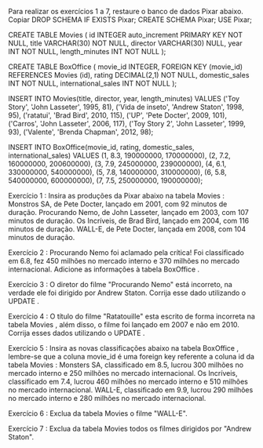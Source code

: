 Para realizar os exercícios 1 a 7, restaure o banco de dados Pixar abaixo.
Copiar
DROP SCHEMA IF EXISTS Pixar;
CREATE SCHEMA Pixar;
USE Pixar;

CREATE TABLE Movies (
  id INTEGER auto_increment PRIMARY KEY NOT NULL,
  title VARCHAR(30) NOT NULL,
  director VARCHAR(30) NULL,
  year INT NOT NULL,
  length_minutes INT NOT NULL
);

CREATE TABLE BoxOffice (
  movie_id INTEGER,
  FOREIGN KEY (movie_id) REFERENCES Movies (id),
  rating DECIMAL(2,1) NOT NULL,
  domestic_sales INT NOT NULL,
  international_sales INT NOT NULL
);

INSERT INTO Movies(title, director, year, length_minutes)
  VALUES ('Toy Story', 'John Lasseter', 1995, 81),
         ('Vida de inseto', 'Andrew Staton', 1998, 95),
         ('ratatui', 'Brad Bird', 2010, 115),
         ('UP', 'Pete Docter', 2009, 101),
         ('Carros', 'John Lasseter', 2006, 117),
         ('Toy Story 2', 'John Lasseter', 1999, 93),
         ('Valente', 'Brenda Chapman', 2012, 98);


INSERT INTO BoxOffice(movie_id, rating, domestic_sales, international_sales)
  VALUES (1, 8.3, 190000000, 170000000),
         (2, 7.2, 160000000, 200600000),
         (3, 7.9, 245000000, 239000000),
         (4, 6.1, 330000000, 540000000),
         (5, 7.8, 140000000, 310000000),
         (6, 5.8, 540000000, 600000000),
         (7, 7.5, 250000000, 190000000);
         
Exercício 1 : Insira as produções da Pixar abaixo na tabela Movies :
Monstros SA, de Pete Docter, lançado em 2001, com 92 minutos de duração.
Procurando Nemo, de John Lasseter, lançado em 2003, com 107 minutos de duração.
Os Incríveis, de Brad Bird, lançado em 2004, com 116 minutos de duração.
WALL-E, de Pete Docter, lançada em 2008, com 104 minutos de duração.

Exercício 2 : Procurando Nemo foi aclamado pela crítica! Foi classificado em 6.8, fez 450 milhões no mercado interno e 370 milhões no mercado internacional. Adicione as informações à tabela BoxOffice .

Exercício 3 : O diretor do filme "Procurando Nemo" está incorreto, na verdade ele foi dirigido por Andrew Staton. Corrija esse dado utilizando o UPDATE .

Exercício 4 : O título do filme "Ratatouille" esta escrito de forma incorreta na tabela Movies , além disso, o filme foi lançado em 2007 e não em 2010. Corrija esses dados utilizando o UPDATE .

Exercício 5 : Insira as novas classificações abaixo na tabela BoxOffice , lembre-se que a coluna movie_id é uma foreign key referente a coluna id da tabela Movies :
Monsters SA, classificado em 8.5, lucrou 300 milhões no mercado interno e 250 milhões no mercado internacional.
Os Incríveis, classificado em 7.4, lucrou 460 milhões no mercado interno e 510 milhões no mercado internacional.
WALL-E, classificado em 9.9, lucrou 290 milhões no mercado interno e 280 milhões no mercado internacional.

Exercício 6 : Exclua da tabela Movies o filme "WALL-E".

Exercício 7 : Exclua da tabela Movies todos os filmes dirigidos por "Andrew Staton".

